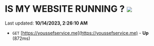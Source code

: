 # IS MY WEBSITE RUNNING ? [![](https://img.shields.io/static/v1?label=Sponsor&message=%E2%9D%A4&logo=GitHub&color=%23fe8e86)](https://github.com/sponsors/<username>)

Last updated: **10/14/2023, 2:26:10 AM**

- `GET` [https://youssefservice.me](https://youssefservice.me) - **Up** (872ms)
